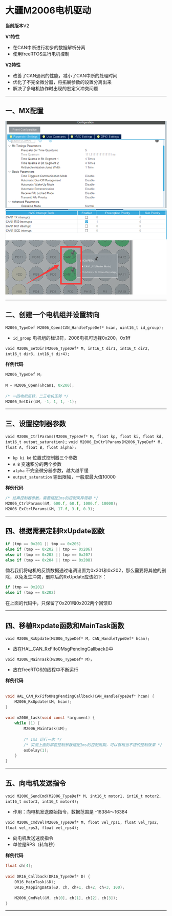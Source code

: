 # 大疆M2006电机驱动

**当前版本**V2

**V1特性**
* 在CAN中断进行初步的数据解析分离
* 使用freeRTOS进行电机控制

**V2特性**
* 改善了CAN通讯的性能，减小了CAN中断的处理时间
* 优化了不完全微分器，将拓展参数的设置分离出来
* 解决了多电机协作时出现的宏定义冲突问题

---

## 一、MX配置

![img1](https://github.com/RainFromCN/rm_aboard_driver/blob/master/M2006/img1.png)
![img2](https://github.com/RainFromCN/rm_aboard_driver/blob/master/M2006/img2.png)
![img3](https://github.com/RainFromCN/rm_aboard_driver/blob/master/M2006/img3.png)

---

## 二、创建一个电机组并设置转向

`M2006_TypeDef M2006_Open(CAN_HandleTypeDef* hcan, uint16_t id_group);`

- `id_group` 电机组的标识符，2006电机可选择0x200，0x1ff

`void M2006_SetDir(M2006_TypeDef* M, int16_t dir1, int16_t dir2, int16_t dir3, int16_t dir4);`

**样例代码**
```c
M2006_TypeDef M;

M = M2006_Open(&hcan1, 0x200);

/* 一四电机反转，二三电机正转 */
M2006_SetDir(&M, -1, 1, 1, -1);
```

---

## 三、设置控制器参数

`void M2006_CtrlParams(M2006_TypeDef* M, float kp, float ki, float kd, int16_t output_saturation);`
`void M2006_ExCtrlParams(M2006_TypeDef* M, float A, float B, float alpha);`

- `kp ki kd` 位置式控制器三个参数
- `A B` 变速积分的两个参数
- `alpha` 不完全微分器参数，越大越平缓
- `output_saturation` 输出限幅，一般取最大值10000

**样例代码**
```c
/* 经典控制器参数，需要搭配1ms的控制采样周期 */
M2006_CtrlParams(&M, 600.f, 60.f, 1000.f, 10000);
M2006_ExCtrlParams(&M, 17.f, 3.f, 0.3);
```

---

## 四、根据需要定制RxUpdate函数

```c
if (tmp == 0x201 || tmp == 0x205)
else if (tmp == 0x202 || tmp == 0x206)
else if (tmp == 0x203 || tmp == 0x207)
else if (tmp == 0x204 || tmp == 0x208)
```

倘若我们将电机的反馈数据通过电调设置为0x201和0x202，那么需要将其他的删除，以免发生冲突，删除后的RxUpdate应该如下：

```c
if (tmp == 0x201)
else if (tmp == 0x202)
```

在上面的代码中，只保留了0x201和0x202两个回馈ID

---

## 四、移植Rxpdate函数和MainTask函数

`void M2006_RxUpdate(M2006_TypeDef* M, CAN_HandleTypeDef* hcan);`

- 放在HAL_CAN_RxFifo0MsgPendingCallback()中

`void M2006_MainTask(M2006_TypeDef* M);`

- 放在freeRTOS的线程中不断运行

**样例代码**
```c

void HAL_CAN_RxFifo0MsgPendingCallback(CAN_HandleTypeDef* hcan) {
    M2006_RxUpdate(&M, hcan);
}

void m2006_task(void const *argument) {
    while (1) {
        M2006_MainTask(&M);

        /* 1ms 运行一次 */
        /* 实测上面的那套控制参数搭配1ms的控制周期，可以有相当不错的控制效果 */
        osDelay(1);
    }
}
```

---

## 五、向电机发送指令

`void M2006_SendCmd(M2006_TypeDef* M, int16_t motor1, int16_t motor2, int16_t motor3, int16_t motor4);`

- 作用：向电机发送原始指令，数据范围是 -16384～16384

`void M2006_CmdVel(M2006_TypeDef* M, float vel_rps1, float vel_rps2, float vel_rps3, float vel_rps4);`

- 向电机发送速度指令
- 单位是RPS（转每秒）

**样例代码**
```c
float ch[4];

void DR16_Callback(DR16_TypeDef* D) {
    DR16_MainTask(&D);
    DR16_MappingData(&D, ch, ch+1, ch+2, ch+3, 100);

    M2006_CmdVel(&M, ch[0], ch[1], ch[2], ch[3]);
}
```

---
